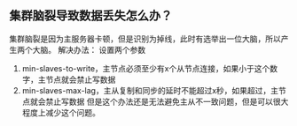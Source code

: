 ## 集群脑裂导致数据丢失怎么办？
集群脑裂是因为主服务器卡顿，但是识别为掉线，此时有选举出一位大脑，所以产生两个大脑。
解决办法：
设置两个参数
1. min-slaves-to-write，主节点必须至少有x个从节点连接，如果小于这个数字，主节点就会禁止写数据
2. min-slaves-max-lag，主从复制和同步的延时不能超过x秒，如果超过，主节点就会禁止写数据
但是这个办法还是无法避免主从不一致问题，但是可以很大程度上减少这个问题。